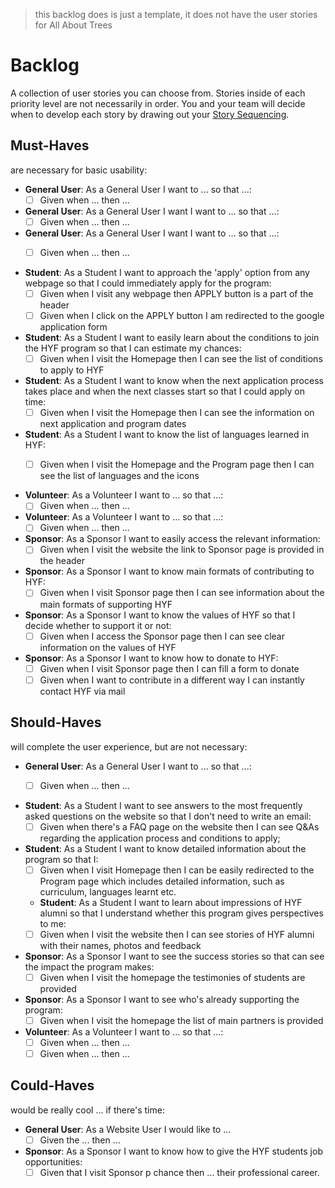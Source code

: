 > this backlog does is just a template, it does not have the user stories for All About Trees

# Backlog

A collection of user stories you can choose from. Stories inside of each priority level are not necessarily in order. You and your team will decide when to develop each story by drawing out your [Story Sequencing](#story-sequencing).

## Must-Haves

are necessary for basic usability:

-  **General User**: As a General User I want to ... so that ...:
   -  [ ] Given when ... then ...
-  **General User**: As a General User I want I want to ... so that ...:
   -  [ ] Given when ... then ...
-  **General User**: As a General User I want I want to ... so that ...:
   -  [ ] Given when ... then ...


-  **Student**: As a Student I want to approach the 'apply' option from any webpage so that I could immediately apply for the program:
   -  [ ] Given when I visit any webpage then APPLY button is a part of the header
   -  [ ] Given when I click on the APPLY button I am redirected to the google application form
-  **Student**: As a Student I want to easily learn about the conditions to join the HYF program so that I can estimate my chances:
   -  [ ] Given when I visit the Homepage then I can see the list of conditions to apply to HYF
-  **Student**: As a Student I want to know when the next application process takes place and when the next classes start so that I could apply on time:
   -  [ ] Given when I visit the Homepage then I can see the information on next application and program dates
-  **Student**: As a Student I want to know the list of languages learned in HYF:
   -  [ ] Given when I visit the Homepage and the Program page then I can see the list of languages and the icons


-  **Volunteer**: As a Volunteer I want to ... so that ...:
   -  [ ] Given when ... then ...
-  **Volunteer**: As a Volunteer I want to ... so that ...:
   -  [ ] Given when ... then ...

- **Sponsor**: As a Sponsor I want to easily access the relevant information:
   -  [ ] Given when I visit the website the link to Sponsor page is provided in the header
- **Sponsor**: As a Sponsor I want to know main formats of contributing to HYF:
   -  [ ] Given when I visit Sponsor page then I can see information about the main formats of supporting HYF
- **Sponsor**: As a Sponsor I want to know the values of HYF so that I decide whether to support it or not:
   -  [ ] Given when I access the Sponsor page then I can see clear information on the values of HYF
- **Sponsor**: As a Sponsor I want to know how to donate to HYF:
   -  [ ] Given when I visit Sponsor page then I can fill a form to donate
   -  [ ] Given when I want to contribute in a different way I can instantly contact HYF via mail 
## Should-Haves

will complete the user experience, but are not necessary:

-  **General User**: As a General User I want to ... so that ...:
   -  [ ] Given when ... then ...


-  **Student**: As a Student I want to see answers to the most frequently asked questions on the website so that I don't need to write an email:
   -  [ ] Given when there's a FAQ page on the website then I can see Q&As regarding the application process and conditions to apply;  
-  **Student**: As a Student I want to know detailed information  about the program so that I:
   -  [ ] Given when I visit Homepage then I can be easily redirected to the Program page which includes detailed information, such as curriculum, languages learnt etc.
   - **Student**: As a Student I want to learn about impressions of HYF alumni so that I understand whether this program gives perspectives to me:
   -  [ ] Given when I visit the website then I can see stories of HYF alumni with their names, photos and feedback

- **Sponsor**: As a Sponsor I want to see the success stories so that can see the impact the program makes:
   -  [ ] Given when I visit the homepage the testimonies of students are provided

- **Sponsor**: As a Sponsor I want to see who's already supporting the program:
   -  [ ] Given when I visit the homepage the list of main partners is provided

-  **Volunteer**: As a Volunteer I want to ... so that ...:
   -  [ ] Given when ... then ...
   -  [ ] Given when ... then ...

## Could-Haves

would be really cool ... if there's time:

-  **General User**: As a Website User I would like to ...
   -  [ ] Given the ... then ...

-  **Sponsor**:  As a Sponsor I want to know how to give the HYF students job opportunities:
   -  [ ] Given that I visit Sponsor p chance then ... their professional career.
